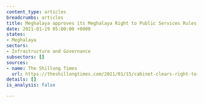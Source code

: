 ```yaml
---
content_type: articles
breadcrumbs: articles
title: Meghalaya approves its Meghalaya Right to Public Services Rules, 2021
date: 2021-01-19 05:00:00 +0000
states:
- Meghalaya
sectors:
- Infrastructure and Governance
subsectors: []
sources:
- name: The Shillong Times
  url: https://theshillongtimes.com/2021/01/15/cabinet-clears-right-to-public-services-rules/
details: []
is_analysis: false

---
```

